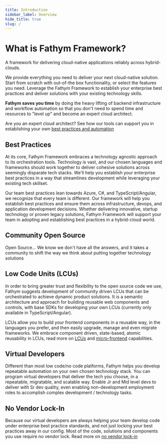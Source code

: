 ```yaml
---
title: Introduction
sidebar_label: Overview
hide_title: true
slug: /
---
```


# What is Fathym Framework?

A framework for delivering cloud-native applications reliably across hybrid-clouds.  

We provide everything you need to deliver your next cloud-native solution.  Start from scratch with out-of-the box functionality, or select the features you need.  Leverage the Fathym Framework to establish your enterprise best practices and deliver solutions with your existing technology skills.

**Fathym saves you time** by doing the heavy lifting of backend infrastructure and workflow automation so that you don't need to spend time and resources to "level up" and become an expert cloud architect.  

Are you an expert cloud architect?  See how our tools can support you in establishing your own [best practices and automation](developers/infrastructure)

## Best Practices

At its core, Fathym Framework embraces a technology agnostic approach to its orchestration tools.  Technology is vast, and our chosen languages and frameworks should work together to deliver cohesive solutions across seemingly disparate tech stacks.  We'll help you establish your enterprise best practices in a way that streamlines development while leveraging your existing tech skillset.  

Our team best practices lean towards Azure, C#, and TypeScript/Angular, we recognize that every team is different.  Our framework will help you establish best practices and ensure them across infrastructure, devops, and application development decisions.  Whether delivering innovative, startup technology or proven legacy solutions, Fathym Framework will support your team in adopting and establishing best practices in a hybrid-cloud world.

## Community Open Source

Open Source... We know we don't have all the answers, and it takes a community to shift the way we think about putting together technology solutions

## Low Code Units (LCUs)

In order to bring greater trust and flexibility to the open source code we use, Fathym suggests development of community driven LCUs that can be orchestrated to achieve dynamic product solutions.  It is a semantic architecture and approach for building reusable web components and controls, with base SDKs for developing your own LCUs (currently only available in TypeScript/Angular).

LCUs allow you to build your frontend components in a reusable way, in the languages you prefer, and then easily upgrade, manage and even migrate frameworks.  We embrace component driven, state-based, atomic reusability in LCUs, read more on [LCUs](developers/applications/low-code-units) and [micro-frontend](developers/applications/micro-frontends) capabilities.

## Virtual Developers

Different than most low code/no code platforms, Fathym helps you develop repeatable automation on your own chosen technology stack.  You can program virtual developers that deliver the tech you choose, in a repeatable, migratable, and scalable way.  Enable Jr and Mid level devs to deliver with Sr dev quality, even enabling non-development employment roles to accomplish complex development / technology tasks.

## No Vendor Lock-In

Because our virtual developers are always helping your team develop code under enterprise best practice standards, and not just locking your best practices away in our config.  Most of the code, solutions and components you use require no vendor lock.  Read more on [no vendor lock-in](developers/no-vendor-lock-in)
